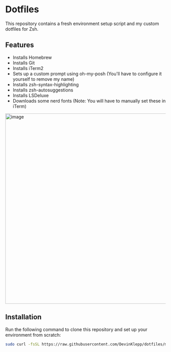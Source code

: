 # Dotfiles

This repository contains a fresh environment setup script and my custom dotfiles for Zsh.

## Features
- Installs Homebrew
- Installs Git
- Installs iTerm2
- Sets up a custom prompt using oh-my-posh (You'll have to configure it yourself to remove my name)
- Installs zsh-syntax-highlighting
- Installs zsh-autosuggestions
- Installs LSDeluxe
- Downloads some nerd fonts (Note: You will have to manually set these in iTerm)

<img width="596" alt="image" src="https://github.com/user-attachments/assets/afa78198-bffb-46e1-a85f-205bd55bd83a" />

## Installation

Run the following command to clone this repository and set up your environment from scratch:

```bash
sudo curl -fsSL https://raw.githubusercontent.com/DevinKlepp/dotfiles/main/install.sh | zsh
